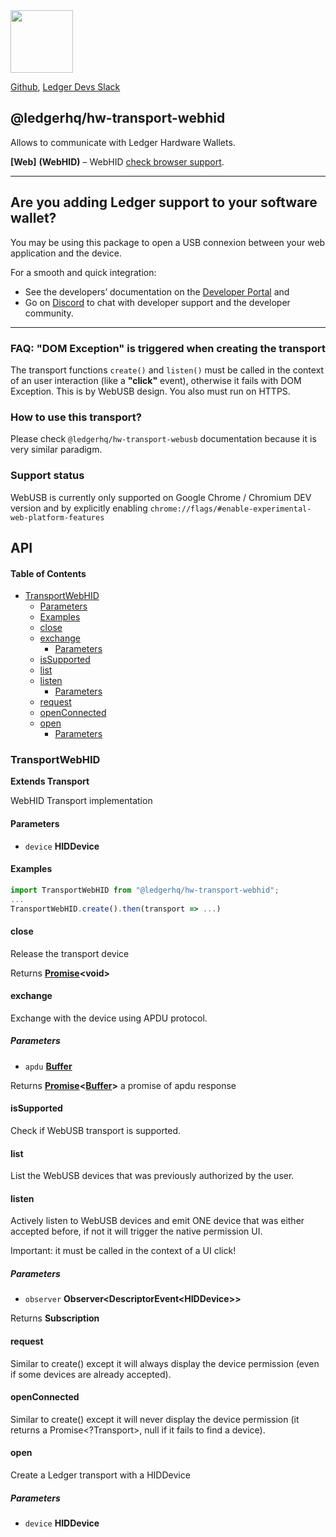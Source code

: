 <img src="https://user-images.githubusercontent.com/211411/34776833-6f1ef4da-f618-11e7-8b13-f0697901d6a8.png" height="100" />

[Github](https://github.com/LedgerHQ/ledgerjs/),
[Ledger Devs Slack](https://ledger-dev.slack.com/)

## @ledgerhq/hw-transport-webhid

Allows to communicate with Ledger Hardware Wallets.

**\[Web]** **(WebHID)** – WebHID [check browser support](https://caniuse.com/webhid).

---

## Are you adding Ledger support to your software wallet?

You may be using this package to open a USB connexion between your web application and the device.

For a smooth and quick integration:

- See the developers’ documentation on the [Developer Portal](https://developers.ledger.com/docs/transport/overview/) and
- Go on [Discord](https://developers.ledger.com/discord-pro/) to chat with developer support and the developer community.

---


### FAQ: "DOM Exception" is triggered when creating the transport

The transport functions `create()` and `listen()` must be called in the context of an user interaction (like a **"click"** event), otherwise it fails with DOM Exception. This is by WebUSB design. You also must run on HTTPS.

### How to use this transport?

Please check `@ledgerhq/hw-transport-webusb` documentation because it is very similar paradigm.

### Support status

WebUSB is currently only supported on Google Chrome / Chromium DEV version and by explicitly enabling `chrome://flags/#enable-experimental-web-platform-features`

## API

<!-- Generated by documentation.js. Update this documentation by updating the source code. -->

#### Table of Contents

*   [TransportWebHID](#transportwebhid)
    *   [Parameters](#parameters)
    *   [Examples](#examples)
    *   [close](#close)
    *   [exchange](#exchange)
        *   [Parameters](#parameters-1)
    *   [isSupported](#issupported)
    *   [list](#list)
    *   [listen](#listen)
        *   [Parameters](#parameters-2)
    *   [request](#request)
    *   [openConnected](#openconnected)
    *   [open](#open)
        *   [Parameters](#parameters-3)

### TransportWebHID

**Extends Transport**

WebHID Transport implementation

#### Parameters

*   `device` **HIDDevice** 

#### Examples

```javascript
import TransportWebHID from "@ledgerhq/hw-transport-webhid";
...
TransportWebHID.create().then(transport => ...)
```

#### close

Release the transport device

Returns **[Promise](https://developer.mozilla.org/docs/Web/JavaScript/Reference/Global_Objects/Promise)\<void>** 

#### exchange

Exchange with the device using APDU protocol.

##### Parameters

*   `apdu` **[Buffer](https://nodejs.org/api/buffer.html)** 

Returns **[Promise](https://developer.mozilla.org/docs/Web/JavaScript/Reference/Global_Objects/Promise)<[Buffer](https://nodejs.org/api/buffer.html)>** a promise of apdu response

#### isSupported

Check if WebUSB transport is supported.

#### list

List the WebUSB devices that was previously authorized by the user.

#### listen

Actively listen to WebUSB devices and emit ONE device
that was either accepted before, if not it will trigger the native permission UI.

Important: it must be called in the context of a UI click!

##### Parameters

*   `observer` **Observer\<DescriptorEvent\<HIDDevice>>** 

Returns **Subscription** 

#### request

Similar to create() except it will always display the device permission (even if some devices are already accepted).

#### openConnected

Similar to create() except it will never display the device permission (it returns a Promise\<?Transport>, null if it fails to find a device).

#### open

Create a Ledger transport with a HIDDevice

##### Parameters

*   `device` **HIDDevice** 


